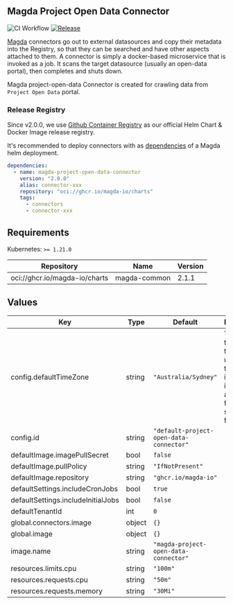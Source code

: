 ## Magda Project Open Data Connector

![CI Workflow](https://github.com/magda-io/magda-project-open-data-connector/workflows/Main%20CI%20Workflow/badge.svg?branch=master) [![Release](https://img.shields.io/github/release/magda-io/magda-project-open-data-connector.svg)](https://github.com/magda-io/magda-project-open-data-connector/releases)

[Magda](https://github.com/magda-io/magda) connectors go out to external datasources and copy their metadata into the Registry, so that they can be searched and have other aspects attached to them. A connector is simply a docker-based microservice that is invoked as a job. It scans the target datasource (usually an open-data portal), then completes and shuts down.

Magda project-open-data Connector is created for crawling data from `Project Open Data` portal.

### Release Registry

Since v2.0.0, we use [Github Container Registry](https://docs.github.com/en/packages/working-with-a-github-packages-registry/working-with-the-container-registry) as our official Helm Chart & Docker Image release registry.

It's recommended to deploy connectors with as [dependencies](https://helm.sh/docs/topics/chart_best_practices/dependencies/) of a Magda helm deployment.

```yaml
dependencies:
  - name: magda-project-open-data-connector
    version: "2.0.0"
    alias: connector-xxx
    repository: "oci://ghcr.io/magda-io/charts"
    tags:
      - connectors
      - connector-xxx
```

## Requirements

Kubernetes: `>= 1.21.0`

| Repository | Name | Version |
|------------|------|---------|
| oci://ghcr.io/magda-io/charts | magda-common | 2.1.1 |

## Values

| Key | Type | Default | Description |
|-----|------|---------|-------------|
| config.defaultTimeZone | string | `"Australia/Sydney"` | The default time zone that will be used when timezone information is not available from source data fields. |
| config.id | string | `"default-project-open-data-connector"` |  |
| defaultImage.imagePullSecret | bool | `false` |  |
| defaultImage.pullPolicy | string | `"IfNotPresent"` |  |
| defaultImage.repository | string | `"ghcr.io/magda-io"` |  |
| defaultSettings.includeCronJobs | bool | `true` |  |
| defaultSettings.includeInitialJobs | bool | `false` |  |
| defaultTenantId | int | `0` |  |
| global.connectors.image | object | `{}` |  |
| global.image | object | `{}` |  |
| image.name | string | `"magda-project-open-data-connector"` |  |
| resources.limits.cpu | string | `"100m"` |  |
| resources.requests.cpu | string | `"50m"` |  |
| resources.requests.memory | string | `"30Mi"` |  |